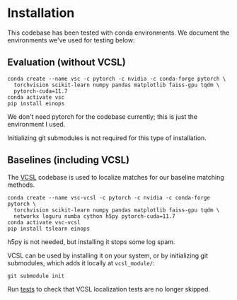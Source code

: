 # Installation

This codebase has been tested with conda environments.
We document the environments we've used for testing below:

## Evaluation (without VCSL)

```
conda create --name vsc -c pytorch -c nvidia -c conda-forge pytorch \
  torchvision scikit-learn numpy pandas matplotlib faiss-gpu tqdm \
  pytorch-cuda=11.7
conda activate vsc
pip install einops
```

We don't need pytorch for the codebase currently; this is just the environment I used.

Initializing git submodules is not required for this type of installation.

## Baselines (including VCSL)

The [VCSL](https://github.com/alipay/VCSL) codebase is used to localize matches for our baseline matching methods.

```
conda create --name vsc-vcsl -c pytorch -c nvidia -c conda-forge pytorch \
  torchvision scikit-learn numpy pandas matplotlib faiss-gpu tqdm \
  networkx loguru numba cython h5py pytorch-cuda=11.7
conda activate vsc-vcsl
pip install tslearn einops
```

h5py is not needed, but installing it stops some log spam.

VCSL can be used by installing it on your system, or by initializing
git submodules, which adds it locally at `vcsl_module/`:
```
git submodule init
```

Run [tests](testing.md) to check that VCSL localization tests are no longer skipped.
